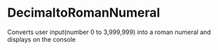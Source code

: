 # DecimaltoRomanNumeral
Converts user input(number 0 to 3,999,999) into a roman numeral and displays on the console
